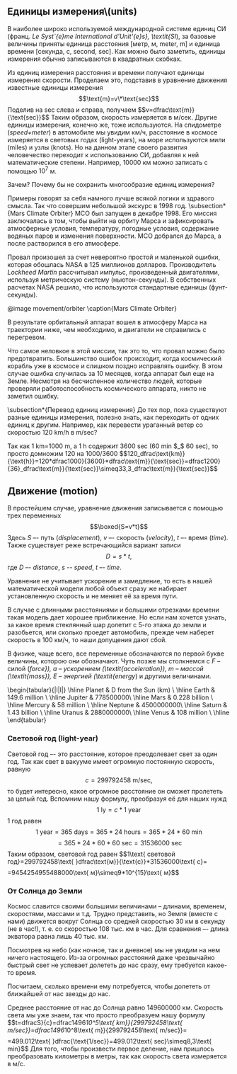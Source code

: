 ## Единицы измерения\\(units)
В наиболее широко используемой международной системе единиц СИ (франц. _Le Syst\`{e}me International d’Unit\'{e}s}, \textit{SI_), за базовые величины приняты единица расстояния [метр, м, meter, m] и единица времени [секунда, с, second, sec]. Как можно было заметить, единицы измерения обычно записываются в квадратных скобках.

Из единиц измерения расстояния и времени получают единицы измерения скорости. Проделаем это, подставив в уравнение движения известные единицы измерения
$$\text{m}=v\*\text{sec}$$
Поделив на sec слева и справа, получаем
$$v=dfrac\text{m}}{\text{sec}}$$
Таким образом, скорость измеряется в м/сек. Другие единицы измерения, конечно же, тоже используются. На спидометре (_speed+meter_) в автомобиле мы увидим км/ч, расстояние в космосе измеряется в световых годах (light-years), на море используются мили (miles) и узлы (knots). Но на данном этапе своего развития человечество переходит к использованию СИ, добавляя к ней математические степени.
Например, $10000$ км можно записать с помощью $10^7$ м.

Зачем? Почему бы не сохранить многообразие единиц измерения?

Примеры говорят за себя намного лучше всякой логики и здравого смысла. Так что совершим небольшой экскурс в 1998 год.
\subsection\*{Mars Climate Orbiter}
MCO был запущен в декабре 1998. Его миссия заключалась в том, чтобы выйти на орбиту Марса и зафиксировать атмосферные условия, температуру, погодные условия, содержание водяных паров и изменения поверхности. MCO добрался до Марса, а после растворился в его атмосфере.

Провал произошел за счет невероятно простой и маленькой ошибки, которая обошлась NASA в $125$ миллионов долларов. Производитель _Lockheed Martin_ рассчитывал импульс, произведенный двигателями, используя метрическую систему (ньютон-секунды). В собственных расчетах NASA решило, что используются стандартные единицы (фунт-секунды).

@image movement/orbiter
\caption{Mars Climate Orbiter}

В результате орбитальный аппарат вошел в атмосферу Марса на траектории ниже, чем необходимо, и двигатели не справились с перегревом.

Что самое неловкое в этой миссии, так это то, что провал можно было предотвратить. Большинство ошибок происходит, когда космический корабль уже в космосе и слишком поздно исправлять ошибку. В этом случае ошибка случилась за $10$ месяцев, когда аппарат был еще на Земле. Несмотря на бесчисленное количество людей, которые проверяли работоспособность космического аппарата, никто не заметил ошибку.

\subsection\*{Перевод единиц измерения}
До тех пор, пока существуют разные единицы измерения, полезно знать, как переходить от одних единиц к другим.
Например, как перевести ураганный ветер со скоростью $120$ km/h в m/sec?

Так как $1$ km=$1000$ m, а $1$ h содержит $3600$ sec ($60$ min $_$ $60$ sec), то просто домножим $120$ на $1000/3600$
$$120_dfrac\text{km}}{\text{h}}=120*dfrac1000}{3600}*dfrac\text{m}}{\text{sec}}=dfrac1200}{36}_dfrac\text{m}}{\text{sec}}\simeq33,3_dfrac\text{m}}{\text{sec}}$$

## Движение (motion)
В простейшем случае, уравнение движения записывается с помощью трех переменных
$$\boxed{S=v*t}$$
Здесь $S$ –- путь ($displacement$), $v$ –- скорость ($velocity$), $t$ –- время ($time$). Также существует реже встречающийся вариант записи
$$D=s*t,$$
где $D$ –- $distance$, $s$ -- $speed$, $t$ –- $time$.

Уравнение не учитывает ускорение и замедление, то есть в нашей математической модели любой объект сразу же набирает установленную скорость и не меняет её за время пути.

В случае с длинными расстояниями и большими отрезками времени такая модель дает хорошее приближение. Но если нам хочется узнать, за какое время стеклянный шар долетит с 5-го этажа до земли и разобьется, или сколько проедет автомобиль, прежде чем наберет скорость в 100 км/ч, то наши допущения дают сбой.

В физике, чаще всего, все переменные обозначаются по первой букве величины, которою они обозначают. Чуть позже мы столкнемся с $F$ – силой (_force}), $a$ – ускорением (\textit{acceleration}), $m$ – массой (\textit{mass}), $E$ – энергией (\textit{energy_) и другими величинами.

\begin{tabular}{|l|l|} \hline
Planet & D from the Sun (km) \\ \hline
Earth & $149.6$ million \\ \hline
Jupiter & $778500000$\\ \hline
Mars & $0.228$ billion \\ \hline
Mercury & $58$ million \\ \hline
Neptune & $4500000000$\\ \hline
Saturn & $1.43$ billion \\ \hline
Uranus & $2880000000$\\ \hline
Venus & $108$ million \\ \hline
\end{tabular}

### Световой год (light-year)
Световой год –- это расстояние, которое преодолевает свет за один год. Так как свет в вакууме имеет огромную постоянную скорость, равную
$$c=299792458\text{ m/sec},$$
то будет интересно, какое огромное расстояние он сможет пролететь за целый год.
Вспомним нашу формулу, преобразуя её для наших нужд
$$\text{1 ly}=c*\text{1 year}$$
1 год равен
$$\text{1 year}=\text{365 days}=365*24\text{ hours}=365*24*60\text{ min}$$$$=365*24*60*60\text{ sec}=31536000\text{ sec}$$
Таким образом, световой год равен
$$1\text{ световой год}=299792458\text{ }dfrac\text{м}}{\text{с}}*31536000\text{ с}=$$
$$=9454254955488000\text{ м}\simeq9\*10^{15}\text{ м}$$
### От Солнца до Земли
Космос славится своими большими величинами – длинами, временем, скоростями, массами и т.д. Трудно представить, но Земля (вместе с нами) движется вокруг Солнца со средней скоростью $30$ км в секунду (не в час!), т. е. со скоростью $108$ тыс. км в час. Для сравнения –- длина экватора равна лишь $40$ тыс. км.

Посмотрев на небо (как ночное, так и дневное) мы не увидим на нем ничего настоящего. Из-за огромных расстояний даже чрезвычайно быстрый свет не успевает долететь до нас сразу, ему требуется какое-то время.

Посчитаем, сколько времени ему потребуется, чтобы долететь от ближайшей от нас звезды до нас.

Среднее расстояние от нас до Солнца равно $149600000$ км. Скорость света мы уже знаем, так что просто преобразуем нашу формулу
$$t=dfracS}{c}=dfrac1496*10^5\text{ km}}{299792458\text{ m/sec}}=dfrac1496*10^8\text{ m}}{299792458\text{ m/sec}}=$$
$$=499.012\text{ }dfrac{\text{1/sec}}=499.012\text{ sec}\simeq8,3\text{ min}$$
Для того, чтобы произвести первое деление, нам пришлось преобразовать километры в метры, так как скорость света измеряется в м/с.
